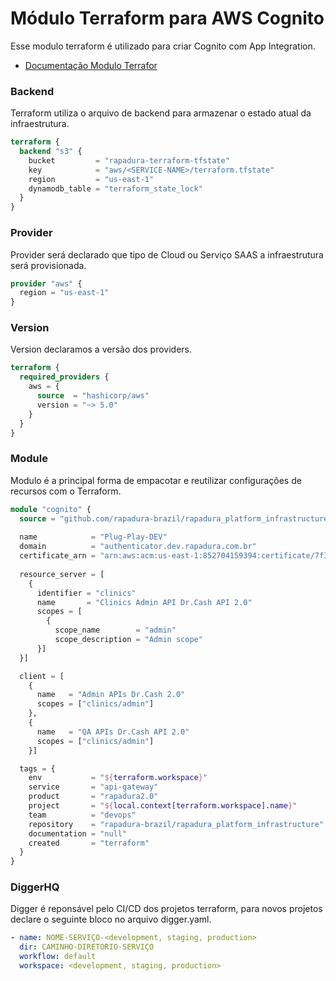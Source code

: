 
# Módulo Terraform para AWS Cognito

Esse modulo terraform é utilizado para criar Cognito com App Integration.

- [Documentação Modulo Terrafor](module-docs.md)

### Backend

Terraform utiliza o arquivo de backend para armazenar o estado atual da infraestrutura. 

```terraform
terraform {
  backend "s3" {
    bucket         = "rapadura-terraform-tfstate"
    key            = "aws/<SERVICE-NAME>/terraform.tfstate"
    region         = "us-east-1"
    dynamodb_table = "terraform_state_lock"
  }
}
```

### Provider

Provider será declarado que tipo de Cloud ou Serviço SAAS a infraestrutura será provisionada. 

```terraform
provider "aws" {
  region = "us-east-1"
}
```

### Version

Version declaramos a versão dos providers. 

```terraform
terraform {
  required_providers {
    aws = {
      source  = "hashicorp/aws"
      version = "~> 5.0"
    }
  }
}
```

### Module

Modulo é a principal forma de empacotar e reutilizar configurações de recursos com o Terraform.

```terraform
module "cognito" {
  source = "github.com/rapadura-brazil/rapadura_platform_infrastructure.git//modules/aws/cognito?ref=<VERSION>"
  
  name            = "Plug-Play-DEV"
  domain          = "authenticator.dev.rapadura.com.br"
  certificate_arn = "arn:aws:acm:us-east-1:852704159394:certificate/7f387fe9-ade8-45cd-b4d0-6d2c54deac39"
  
  resource_server = [
    {
      identifier = "clinics"
      name       = "Clinics Admin API Dr.Cash API 2.0"
      scopes = [
        {
          scope_name        = "admin"
          scope_description = "Admin scope"
      }]
  }]

  client = [
    {
      name   = "Admin APIs Dr.Cash 2.0"
      scopes = ["clinics/admin"]
    },
    {
      name   = "QA APIs Dr.Cash API 2.0"
      scopes = ["clinics/admin"]
    }]

  tags = {
    env           = "${terraform.workspace}"
    service       = "api-gateway"
    product       = "rapadura2.0"
    project       = "${local.context[terraform.workspace].name}"
    team          = "devops"
    repository    = "rapadura-brazil/rapadura_platform_infrastructure"
    documentation = "null"
    created       = "terraform"
  }
}
```

### DiggerHQ

Digger é reponsável pelo CI/CD dos projetos terraform, para novos projetos declare o seguinte bloco no arquivo digger.yaml. 

```yaml
- name: NOME-SERVIÇO-<development, staging, production>
  dir: CAMINHO-DIRETORIO-SERVIÇO
  workflow: default
  workspace: <development, staging, production>
```
